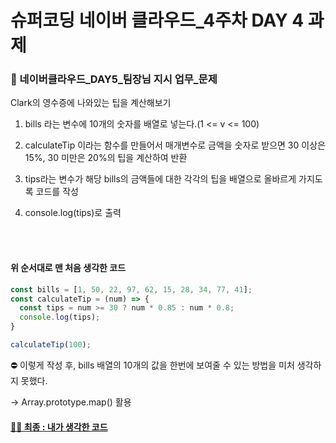 # 슈퍼코딩 네이버 클라우드_4주차 DAY 4 과제

### 🤔 네이버클라우드_DAY5_팀장님 지시 업무_문제

Clark의 영수증에 나와있는 팁을 계산해보기

1. bills 라는 변수에 10개의 숫자를 배열로 넣는다.(1 <= v <= 100)

2. calculateTip 이라는 함수를 만들어서 매개변수로 금액을 숫자로 받으면 30 이상은 15%, 30 미만은 20%의 팁을 계산하여 반환

3. tips라는 변수가 해당 bills의 금액들에 대한 각각의 팁을 배열으로 올바르게 가지도록 코드를 작성

4. console.log(tips)로 출력

<br>
<br>

#### 위 순서대로 맨 처음 생각한 코드

```javascript
const bills = [1, 50, 22, 97, 62, 15, 28, 34, 77, 41];
const calculateTip = (num) => {
  const tips = num >= 30 ? num * 0.85 : num * 0.8;
  console.log(tips);
}

calculateTip(100);
```
⛔ 이렇게 작성 후, bills 배열의 10개의 값을 한번에 보여줄 수 있는 방법을 미처 생각하지 못했다.

→ Array.prototype.map() 활용


#### [🙋‍♀️ 최종 : 내가 생각한 코드](./W4D5.js)
